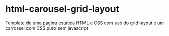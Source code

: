 # html-carousel-grid-layout
Template de uma página estática HTML e CSS com uso do grid layout e um carrossel com CSS puro sem javascript 
